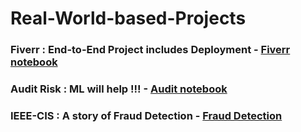 # Real-World-based-Projects

### Fiverr : End-to-End Project includes Deployment - [Fiverr notebook](https://www.kaggle.com/code/deepakkaura/fiverr-end-to-end-project-includes-deployment)

### Audit Risk : ML will help !!!  - [Audit notebook](https://www.kaggle.com/code/deepakkaura/audit-risk-ml-will-help)

### IEEE-CIS : A story of Fraud Detection  - [Fraud Detection](https://www.kaggle.com/code/deepakkaura/ieee-cis-a-story-of-fraud-detection)
